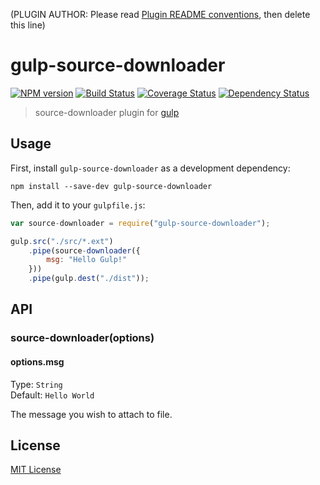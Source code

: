 (PLUGIN AUTHOR: Please read [Plugin README conventions](https://github.com/wearefractal/gulp/wiki/Plugin-README-Conventions), then delete this line)

# gulp-source-downloader
[![NPM version][npm-image]][npm-url] [![Build Status][travis-image]][travis-url]  [![Coverage Status][coveralls-image]][coveralls-url] [![Dependency Status][depstat-image]][depstat-url]

> source-downloader plugin for [gulp](https://github.com/wearefractal/gulp)

## Usage

First, install `gulp-source-downloader` as a development dependency:

```shell
npm install --save-dev gulp-source-downloader
```

Then, add it to your `gulpfile.js`:

```javascript
var source-downloader = require("gulp-source-downloader");

gulp.src("./src/*.ext")
	.pipe(source-downloader({
		msg: "Hello Gulp!"
	}))
	.pipe(gulp.dest("./dist"));
```

## API

### source-downloader(options)

#### options.msg
Type: `String`  
Default: `Hello World`

The message you wish to attach to file.


## License

[MIT License](http://en.wikipedia.org/wiki/MIT_License)

[npm-url]: https://npmjs.org/package/gulp-source-downloader
[npm-image]: https://badge.fury.io/js/gulp-source-downloader.png

[travis-url]: http://travis-ci.org/Freezko/gulp-source-downloader
[travis-image]: https://secure.travis-ci.org/Freezko/gulp-source-downloader.png?branch=master

[coveralls-url]: https://coveralls.io/r/Freezko/gulp-source-downloader
[coveralls-image]: https://coveralls.io/repos/Freezko/gulp-source-downloader/badge.png

[depstat-url]: https://david-dm.org/Freezko/gulp-source-downloader
[depstat-image]: https://david-dm.org/Freezko/gulp-source-downloader.png
